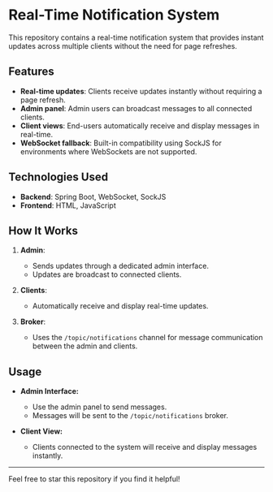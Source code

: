 # Real-Time Notification System

This repository contains a real-time notification system that provides instant updates across multiple clients without the need for page refreshes.

## Features

- **Real-time updates**: Clients receive updates instantly without requiring a page refresh.
- **Admin panel**: Admin users can broadcast messages to all connected clients.
- **Client views**: End-users automatically receive and display messages in real-time.
- **WebSocket fallback**: Built-in compatibility using SockJS for environments where WebSockets are not supported.

## Technologies Used

- **Backend**: Spring Boot, WebSocket, SockJS
- **Frontend**: HTML, JavaScript

## How It Works

1. **Admin**:
   - Sends updates through a dedicated admin interface.
   - Updates are broadcast to connected clients.

2. **Clients**:
   - Automatically receive and display real-time updates.

3. **Broker**:
   - Uses the `/topic/notifications` channel for message communication between the admin and clients.


## Usage

- **Admin Interface:**
  - Use the admin panel to send messages.
  - Messages will be sent to the `/topic/notifications` broker.

- **Client View:**
  - Clients connected to the system will receive and display messages instantly.



---

Feel free to star this repository if you find it helpful!
